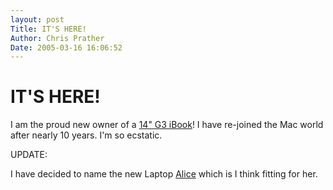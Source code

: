 ```yaml
---
layout: post
Title: IT'S HERE!  
Author: Chris Prather
Date: 2005-03-16 16:06:52
---
```


# IT'S HERE!
I am the proud new owner of a <a title="Apple iBook 700 (14-Inch) @ EveryMac.com" href="http://www.everymac.com/systems/apple/ibook/stats/ibook_700_14.html">14" G3 iBook</a>! I have re-joined the Mac world after nearly 10 years. I'm so ecstatic.


UPDATE:

I have decided to name the new Laptop <a href="http://www.applegeeks.com">Alice</a> which is I think fitting for her.
